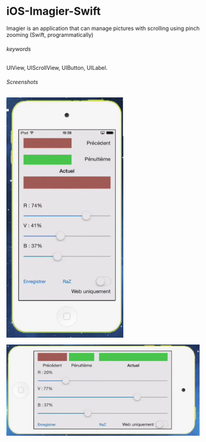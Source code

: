 iOS-Imagier-Swift
=================

Imagier is an application that can manage pictures with scrolling using pinch zooming (Swift, programmatically)

###### keywords
UIView, UIScrollView, UIButton, UILabel.

###### Screenshots
![alt text](https://github.com/Kingsousse/iOS-NuancierRVB/blob/master/capt1.png "screen 1")

![alt text](https://github.com/Kingsousse/iOS-NuancierRVB/blob/master/capt2.png "screen 2")
